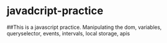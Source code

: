 # javadcript-practice
##This is a javascript practice. Manipulating the dom,  variables, queryselector, events, intervals, local storage, apis
